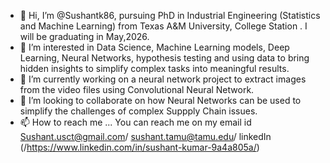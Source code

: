 - 👋 Hi, I’m @Sushantk86, pursuing PhD in Industrial Engineering (Statistics and Machine Learning) from Texas A&M University, College Station . I will be graduating in May,2026. 
- 👀 I’m interested in Data Science, Machine Learning models, Deep Learning, Neural Networks, hypothesis testing and using data to bring hidden insights to simplify complex tasks into meaningful results. 
- 🌱 I’m currently working on a neural network project to extract images from the video files using Convolutional Neural Network. 
- 💞️ I’m looking to collaborate on how Neural Networks can be used to simplify the challenges of complex Suppply Chain issues. 
- 📫 How to reach me ... You can reach me on my email id Sushant.usct@gmail.com/ sushant.tamu@tamu.edu/ linkedIn (/https://www.linkedin.com/in/sushant-kumar-9a4a805a/) 

<!---
Sushantk86/Sushantk86 is a ✨ special ✨ repository because its `README.md` (this file) appears on your GitHub profile.
You can click the Preview link to take a look at your changes.
--->
